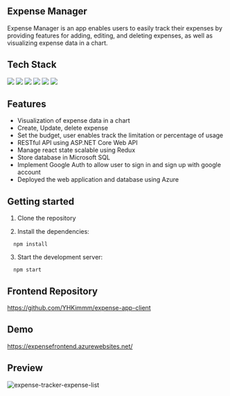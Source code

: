 ## Expense Manager

Expense Manager is an app enables users to easily track their expenses by providing features for adding, editing, and deleting expenses, as well as visualizing expense data in a chart.

## Tech Stack

<img src="https://img.shields.io/badge/Redux.js-764ABC?style=flat-square&logo=redux&logoColor=white"/>
<img src="https://img.shields.io/badge/ASP.NET-512BD4?style=flat-square&logo=.net&logoColor=white"/>
<img src="https://img.shields.io/badge/MSSQL-CC2927?style=flat-square&logo=microsoft-sql-server&logoColor=white"/>
<img src="https://img.shields.io/badge/Chart.js-FF6384?style=flat-square&logo=chart-dot-js&logoColor=white"/>
<img src="https://img.shields.io/badge/Tailwind%20CSS-38B2AC?style=flat-square&logo=tailwind-css&logoColor=white"/>
<img src="https://img.shields.io/badge/Google%20Auth-4285F4?style=flat-square&logo=google&logoColor=white"/>

## Features

- Visualization of expense data in a chart
- Create, Update, delete expense
- Set the budget, user enables track the limitation or percentage of usage
- RESTful API using ASP.NET Core Web API
- Manage react state scalable using Redux
- Store database in Microsoft SQL
- Implement Google Auth to allow user to sign in and sign up with google account
- Deployed the web application and database using Azure

## Getting started

1. Clone the repository

2. Install the dependencies:

```
  npm install
```

3. Start the development server:

```
  npm start
```

## Frontend Repository

https://github.com/YHKimmm/expense-app-client

## Demo

https://expensefrontend.azurewebsites.net/

## Preview

![expense-tracker-expense-list](https://user-images.githubusercontent.com/102700164/226542021-3d26e624-7781-4e86-ab00-2d5206bd972b.jpg)
